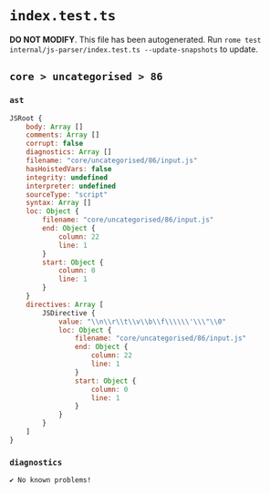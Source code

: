 # `index.test.ts`

**DO NOT MODIFY**. This file has been autogenerated. Run `rome test internal/js-parser/index.test.ts --update-snapshots` to update.

## `core > uncategorised > 86`

### `ast`

```javascript
JSRoot {
	body: Array []
	comments: Array []
	corrupt: false
	diagnostics: Array []
	filename: "core/uncategorised/86/input.js"
	hasHoistedVars: false
	integrity: undefined
	interpreter: undefined
	sourceType: "script"
	syntax: Array []
	loc: Object {
		filename: "core/uncategorised/86/input.js"
		end: Object {
			column: 22
			line: 1
		}
		start: Object {
			column: 0
			line: 1
		}
	}
	directives: Array [
		JSDirective {
			value: "\\n\\r\\t\\v\\b\\f\\\\\\'\\\"\\0"
			loc: Object {
				filename: "core/uncategorised/86/input.js"
				end: Object {
					column: 22
					line: 1
				}
				start: Object {
					column: 0
					line: 1
				}
			}
		}
	]
}
```

### `diagnostics`

```
✔ No known problems!

```
